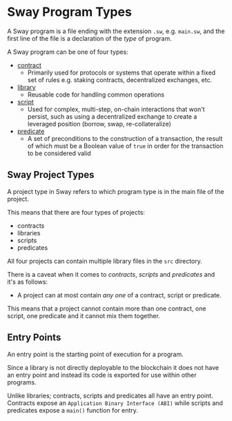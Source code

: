 # Sway Program Types

A Sway program is a file ending with the extension `.sw`, e.g. `main.sw`, and the first line of the file is a declaration of the _type_ of program.

A Sway program can be one of four types:

- [contract](contract.md)
  - Primarily used for protocols or systems that operate within a fixed set of rules e.g. staking contracts, decentralized exchanges, etc.
- [library](libraries/index.md)
  - Reusable code for handling common operations
- [script](script.md)
  - Used for complex, multi-step, on-chain interactions that won't persist, such as using a decentralized exchange to create a leveraged position (borrow, swap, re-collateralize)
- [predicate](predicate.md)
  - A set of preconditions to the construction of a transaction, the result of which must be a Boolean value of `true` in order for the transaction to be considered valid

## Sway Project Types

A project type in Sway refers to which program type is in the main file of the project.

This means that there are four types of projects:

- contracts
- libraries
- scripts
- predicates

All four projects can contain multiple library files in the `src` directory.

There is a caveat when it comes to _contracts_, _scripts_ and _predicates_ and it's as follows:

- A project can at most contain _any one_ of a contract, script or predicate.

This means that a project cannot contain more than one contract, one script, one predicate and it cannot mix them together.

## Entry Points

An entry point is the starting point of execution for a program.

Since a library is not directly deployable to the blockchain it does not have an entry point and instead its code is exported for use within other programs.

Unlike libraries; contracts, scripts and predicates all have an entry point. Contracts expose an `Application Binary Interface (ABI)` while scripts and predicates expose a `main()` function for entry.

